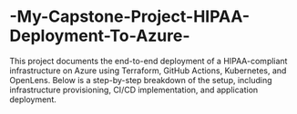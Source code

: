 # -My-Capstone-Project-HIPAA-Deployment-To-Azure-
This project documents the end-to-end deployment of a HIPAA-compliant infrastructure on Azure using Terraform, GitHub Actions, Kubernetes, and OpenLens. Below is a step-by-step breakdown of the setup, including infrastructure provisioning, CI/CD implementation, and application deployment.
